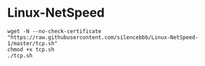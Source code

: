 # Linux-NetSpeed
```
wget -N --no-check-certificate "https://raw.githubusercontent.com/silencebbb/Linux-NetSpeed-1/master/tcp.sh"
chmod +x tcp.sh
./tcp.sh
```
